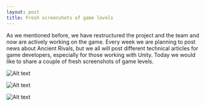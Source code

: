 ```yaml
---
layout: post
title: Fresh screenshots of game levels
---
```


As we mentioned before, we have restructured the project and the team and now are actively working on the game. Every week we are planning to post news about Ancient Rivals, but we all will post different technical articles for game developers, especially for those working with Unity.
Today we would like to share a couple of fresh screenshots of game levels.

![Alt text](http://i.imgur.com/YaKzHLY.jpg)

![Alt text](http://i.imgur.com/Ar5f5MQ.jpg)

![Alt text](http://i.imgur.com/FfwjT0Z.jpg)